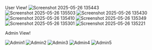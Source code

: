 
User View!
![Screenshot 2025-05-26 135443](https://github.com/user-attachments/assets/1f750cce-3654-45f3-81f1-545a0ea1f6fb)
![Screenshot 2025-05-26 135503](https://github.com/user-attachments/assets/b2124520-a97e-4961-9b47-494b67b7cafe)
![Screenshot 2025-05-26 135430](https://github.com/user-attachments/assets/8031409b-2268-4ba7-9a1a-49cbd97db270)
![Screenshot 2025-05-26 135410](https://github.com/user-attachments/assets/64554bc3-cc42-4e70-8aff-bf669c1d7504)
![Screenshot 2025-05-26 135349](https://github.com/user-attachments/assets/3263d14a-e57b-446e-be71-77fe067a3819)
![Screenshot 2025-05-26 135301](https://github.com/user-attachments/assets/77c214e4-91ed-422a-9b2e-dd0c556dc273)
![Screenshot 2025-05-26 135221](https://github.com/user-attachments/assets/c24918af-b684-4edc-8caf-148563a2b41f)

Admin View!

![Admin1](https://github.com/user-attachments/assets/c4194be3-9a58-42d4-9c25-a9390db4a981)
![Admin2](https://github.com/user-attachments/assets/e42a9642-f609-4200-9bfc-f0cc72f55d7e)
![Admin3](https://github.com/user-attachments/assets/ab46ebe2-6e75-4cc8-ac70-7f7dec5d0b1c)
![Admin4](https://github.com/user-attachments/assets/bcead02b-8ee7-4f1b-80d0-a2022bc81425)
![Admin5](https://github.com/user-attachments/assets/b774fbd6-37bc-418c-bc8a-7827ce9c926c)
